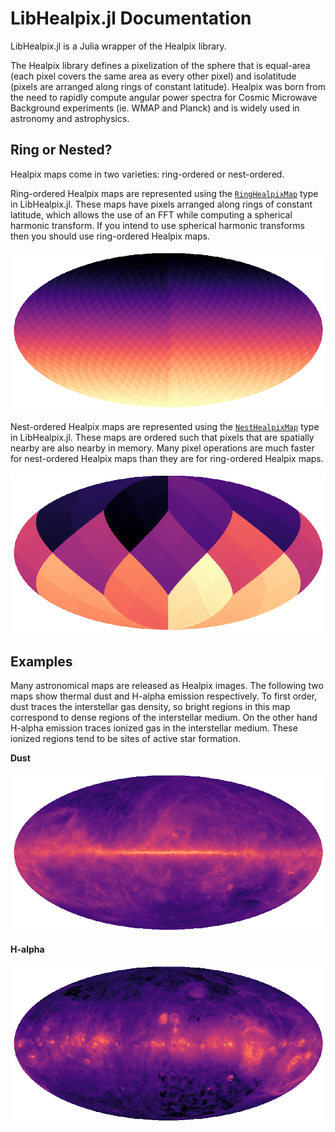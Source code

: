 # LibHealpix.jl Documentation

LibHealpix.jl is a Julia wrapper of the Healpix library.

The Healpix library defines a pixelization of the sphere that is equal-area (each pixel covers the
same area as every other pixel) and isolatitude (pixels are arranged along rings of constant
latitude). Healpix was born from the need to rapidly compute angular power spectra for Cosmic
Microwave Background experiments (ie. WMAP and Planck) and is widely used in astronomy and
astrophysics.

## Ring or Nested?

Healpix maps come in two varieties: ring-ordered or nest-ordered.

Ring-ordered Healpix maps are represented using the [`RingHealpixMap`](@ref) type in LibHealpix.jl.
These maps have pixels arranged along rings of constant latitude, which allows the use of an FFT
while computing a spherical harmonic transform. If you intend to use spherical harmonic transforms
then you should use ring-ordered Healpix maps.

![A ring-ordered Healpix map](assets/ring_healpix_map.png)

Nest-ordered Healpix maps are represented using the [`NestHealpixMap`](@ref) type in LibHealpix.jl.
These maps are ordered such that pixels that are spatially nearby are also nearby in memory. Many
pixel operations are much faster for nest-ordered Healpix maps than they are for ring-ordered
Healpix maps.

![A nest-ordered Healpix map](assets/nest_healpix_map.png)

## Examples

Many astronomical maps are released as Healpix images. The following two maps show thermal dust and
H-alpha emission respectively. To first order, dust traces the interstellar gas density, so bright
regions in this map correspond to dense regions of the interstellar medium. On the other hand
H-alpha emission traces ionized gas in the interstellar medium. These ionized regions tend to be
sites of active star formation.

**Dust**

[![Dust Map](assets/lambda_fds_dust_94GHz.png)](https://lambda.gsfc.nasa.gov/product/foreground/dust_map.cfm)

**H-alpha**

[![Halpha Map](assets/lambda_halpha_fwhm06_0512.png)](https://lambda.gsfc.nasa.gov/product/foreground/halpha_map.cfm)

